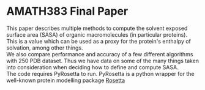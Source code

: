 # AMATH383 Final Paper
This paper describes multiple methods to compute the solvent exposed surface area (SASA) of organic macromolecules (in particular proteins). This is a value which can be used as a proxy for the protein's enthalpy of solvation, among other things.\
We also compare performance and accuracy of a few different algorithms with 250 PDB dataset. Thus we have data on some of the many things taken into consideration when deciding how to define and compute SASA.\
The code requires PyRosetta to run. PyRosetta is a python wrapper for the well-known protein modelling package [Rosetta](https://www.rosettacommons.org)
